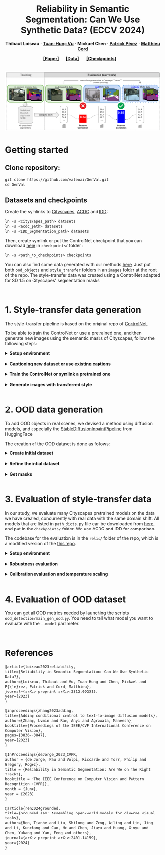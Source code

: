 <div align="center">

# Reliability in Semantic Segmentation: Can We Use Synthetic Data? (ECCV 2024)

<strong>Thibaut Loiseau</strong>
·
<a href="https://tuanhungvu.github.io"><strong>Tuan-Hung Vu</strong></a>
·
<strong>Mickael Chen</strong>
·
<a href="https://ptrckprz.github.io"><strong>Patrick Pérez</strong></a>
·
<a href="https://cord.isir.upmc.fr"><strong>Matthieu Cord</strong></a>

</div>

<div align="center">
    <a href="https://arxiv.org/abs/2312.09231" class="button"><b>[Paper]</b></a> &nbsp;&nbsp;&nbsp;&nbsp;
    <a href="https://drive.google.com/drive/folders/1c3HthfWYrw_PEbf0eD2CRYp-xwYmxbLV?usp=sharing" class="button"><b>[Data]</b></a> &nbsp;&nbsp;&nbsp;&nbsp;
    <a href="https://drive.google.com/drive/folders/1BK1-I1uys0PN6U8KEVDjkLwMAQIbKJho?usp=sharing" class="button"><b>[Checkpoints]</b></a> &nbsp;&nbsp;&nbsp;&nbsp;
</div>

<br/>

![Teaser](./assets/teaser.png)

# Getting started

## Clone repository:

    git clone https://github.com/valeoai/GenVal.git
    cd GenVal

## Datasets and checkpoints

Create the symlinks to [Cityscapes](https://www.cityscapes-dataset.com), [ACDC](https://acdc.vision.ee.ethz.ch) and [IDD](https://idd.insaan.iiit.ac.in):

    ln -s <cityscapes_path> datasets 
    ln -s <acdc_path> datasets
    ln -s <IDD_Segmentation_path> datasets

Then, create symlink or put the ControlNet checkpoint that you can download [here](https://drive.google.com/drive/folders/1BK1-I1uys0PN6U8KEVDjkLwMAQIbKJho?usp=sharing) in ``checkpoints/`` folder :

    ln -s <path_to_checkpoints> checkpoints

You can also find some data generated with our methods [here](https://drive.google.com/drive/folders/1c3HthfWYrw_PEbf0eD2CRYp-xwYmxbLV?usp=sharing). Just put both ``ood_objects`` and ``style_transfer`` folders in an ``images`` folder at the root of the repo. The style-transfer data was created using a ControlNet adapted for SD 1.5 on Cityscapes' segmentation masks.

</details>

<br/>

# 1. Style-transfer data generation

The style-transfer pipeline is based on the original repo of [ControlNet](https://github.com/lllyasviel/ControlNet).

To be able to train the ControlNet or use a pretrained one, and then generate new images using the semantic masks of Cityscapes, follow the following steps:

<details><summary><strong>Setup environment</strong></summary>
&emsp;

    cd ControlNet
    conda env create -f environment.yaml  # env name: control
    conda activate control

</details>

<br/>

<details><summary><strong>Captioning new dataset or use existing captions</strong></summary>
&emsp;

We need to get the captions of Cityscapes in order to train the ControlNet. The captioning is done with [CLIP-interrogator](https://github.com/pharmapsychotic/clip-interrogator). The captions are already stored under 

The captions for training are already stored under the ``training/`` folder in the ``.jsonl`` files, but if you want to rerun captioning on Cityscapes, you can run:

    pip install clip-interrogator==0.5.4
    python clip_int.py --dataset {dataset}

This will generate all captions for each training samples in the considered dataset (cityscapes, idd, acdc_fog, acdc_night, acdc_rain, acdc_snow) in a ``json`` file in a ``captions/`` folder. You will mainly need the captions of Cityscapes in order to train the ControlNet and performing inference, but you might want to use ACDC or IDD captions for other use.

</details>

<br/>

<details><summary><strong>Train the ControlNet or symlink a pretrained one</strong></summary>
&emsp;

- You can find a pretrained model on the semantic masks of Cityscapes [here](https://drive.google.com/drive/folders/1BK1-I1uys0PN6U8KEVDjkLwMAQIbKJho?usp=sharing) and put it in ``checkpoints/``.

- Otherwise, you can train the ControlNet yourself. You will first need to create the trainable copy of the encoder of the denoising U-Net of Stable Diffusion. 

First download the pretrained Stable Diffusion model (7.7 Gb):

    wget -P models/ https://huggingface.co/runwayml/stable-diffusion-v1-5/resolve/main/v1-5-pruned.ckpt

Then create the trainable copy doing:

    python tool_add_control.py models/v1-5-pruned.ckpt models/control_seg.ckpt

Finally, launch training (you will need 1 GPU with 40 Gb VRAM, or you can decrease the batch size and adapt the gradient accumulation):

    python train.py
    
The checkpoints during training will be stored in ``logs/{run_num}/lightning_logs/version_0/checkpoints/`` folder. You can also visualize the training advancement in ``logs/{run_num}/image_log/``

</details>

<br/>

<details><summary><strong>Generate images with transferred style</strong></summary>
&emsp;

The default checkpoint that is used to generate new samples is the pretrained one in ``checkpoints/controlnet_cs.ckpt``.

To generate 512 samples with fog, you can launch:

    python style_transfer.py --num_samples=512 --domain=fog

You can choose whatever domain you want by changing the ``--domain`` option above when launching the command.

This will create new samples in ``../images/style_transfer/`` folder, based on random examples from the validation set of Cityscapes, with the corresponding original images and ground truths in different subfolders.

</details>

<br/>

# 2. OOD data generation

To add OOD objects in real scenes, we devised a method using diffusion models, and especially the [StableDiffusionInpaintPipeline](https://huggingface.co/docs/diffusers/api/pipelines/stable_diffusion/inpaint) from HuggingFace.

The creation of the OOD dataset is done as follows:

<details><summary><strong>Create initial dataset</strong></summary>
&emsp;

    cd ood_objects
    python sd_inpaint.py

Based on the ``objects.txt`` file that contains a list of OOD objects for Cityscapes, this script will launch the generation of 512 images per object, and store them in ``images/ood_objects/with_positions`` folder, with one subfolder per object and three ``{i}.png``, ``{i}_gt.png`` and ``{i}_pos.json`` files with the generated image, the corresponding ground truth and the position and size of the added object, respectively.

</details>

<br/>

<details><summary><strong>Refine the intial dataset</strong></summary>
&emsp;

    python refine_gen_images.py

This script will take the previous generated images as input and the position and size of the added object, and refine the generated object so that the edited zone will blend better with its surrounding context. The refined images are stored in ``images/ood_objects/refined``.

</details>

<br/>

<details><summary><strong>Get masks</strong></summary>
&emsp;

This part uses [GroundedSAM](https://github.com/IDEA-Research/Grounded-Segment-Anything) as a mask extractor, to get the mask corresponding to the added objects. It uses a natural language query in the edited square zone of the refined images to extract the corresponding mask.

You need a custom environment to be able to use GroundedSAM, by doing the following:

    export CUDA_HOME=/your/path/to/cuda-11.8
    conda create -n grounded_sam python=3.9 -y
    conda activate grounded_sam
    pip install torch torchvision torchaudio --index-url https://download.pytorch.org/whl/cu118
    pip install -e Grounded-Segment-Anything/segment_anything
    pip install -e Grounded-Segment-Anything/GroundingDINO
    pip install --upgrade diffusers[torch]
    wget https://dl.fbaipublicfiles.com/segment_anything/sam_vit_h_4b8939.pth -P ../checkpoints
    wget https://github.com/IDEA-Research/GroundingDINO/releases/download/v0.1.0-alpha/groundingdino_swint_ogc.pth -P ../checkpoints

You can finally launch the mask extraction on the refined images:

    python get_masks.py

This will create a new folder in ``images/ood_objects/masks`` with ``.png`` files if the mask has been found, or an empty ``.txt`` file if the object has not been found by the model. By doing so, we can automatically filter images for which the object has not been generated.

Depending on the object, the pipeline might have different success rate.

</details>

<br/>

# 3. Evaluation of style-transfer data

In our study, we evaluate many Cityscapes pretrained models on the data we have created, concurrently with real data with the same domain shift. All models that are listed in ``path_dicts.py`` file can be downloaded from [here](https://github.com/open-mmlab/mmsegmentation/blob/0.x/docs/en/model_zoo.md), and put in the ``checkpoints/`` folder. We use ACDC and IDD for comparison.

The codebase for the evaluation is in the ``relis/`` folder of the repo, which is a modified version of the [this repo](https://github.com/naver/relis).

<details><summary><strong>Setup environment</strong></summary>
&emsp;

First, you need an environment to be able to evaluate all models on the different datasets. The relis repo is based on a modified version of [mmsegmentation](https://github.com/open-mmlab/mmsegmentation/tree/main) library, hence it is important to use the local version of mmsegmentation and not the official one.

    conda create -n openmmlab python=3.9 -y
    conda activate openmmlab
    pip install torch==1.11.0 torchvision --index-url https://download.pytorch.org/whl/cu115  # For CUDA 11.5
    pip install mmcv-full==1.5.0 -f https://download.openmmlab.com/mmcv/dist/cu115/torch1.11.0/index.html
    cd relis/mmsegmentation
    pip install -v -e .
    cd ..

</details>

<br/>


<details><summary><strong>Robustness evaluation </strong></summary>
&emsp;

To evaluate the robustness of a particular model, you can:
1. Run the ``eval.py`` script with the following arguments:
    * ``--root_exp_dir``: the path where the results will be saved
    * ``--src_dataset``: the dataset to evaluate
    * ``--trg_dataset``: the dataset to evaluate
    * ``--model_arch``: the model architecture you want to evaluate, from the ``path_dicts.py`` file
    * ``--cond``: the conditions of the dataset to evaluate
    * ``--scene``: the scene(s) corresponding to the dataset to evaluate. Corresponds to the subfolders of each specific dataset, for example ``GOPRI`` for ACDC dataset.

    This script will create all the predictions for all images in the dataset to evaluate.

2. To aggregate results from all the previous predictions, run the ``compute_final_metrics.py`` script with the following arguments:
    * ``--src_dataset``: the dataset to evaluate
    * ``--trg_dataset``: the dataset to evaluate
    * ``--model_arch``: the model architecture you want to
    * ``--root_exp_dir``: the path to the previous results
    * ``--results_dir``: the path to which the final metrics will be saved
    * ``--scene``: the list of scenes from the dataset you want to evaluate, separated by commas
    * ``--cond``: the conditions corresponding to the scenes, separated by commas

    This will output the aggregated metrics in terms of pixel accuracy, mIoU, IoU per class, and more...

For more information, you can look at the [original repo](https://github.com/naver/relis).

</details>

<br/>

<details><summary><strong>Calibration evaluation and temperature scaling</strong></summary>
&emsp;

### Raw calibration evaluation after training

The process here is quite the same as when evaluating the robustness of models:

1. Launch ``extract_logits.py`` script with the same parameters as the ``eval.py`` above.
2. Launch ``eval_calibration.py`` script with the same parameters as ``compute_final_metrics.py`` above.

This will give results for raw calibration for all models, right after training.

### Temperature scaling with one parameter only (vanilla)

1. Launch ``extract_logits.py`` script with the same parameters as the ``eval.py`` above.
2. Launch ``extract_features.py`` script with the same parameters as the ``eval.py`` above.
3. Launch ``compute_clusters_temp_scaling.py`` script. You will need to give the paths of the logits and the features extracted previously to compute the temperature parameter. Add the parameter ``--n_clusters=1`` to get one temperature only.

This will give the optimal temperature parameter for the calibration set used during calibration.

### Calibration evaluation after temperature scaling.

Launch ``eval_calibration_clustering.py`` to evaluate the temperature extracted from one particular calibration set.

</details>

<br/>

# 4. Evaluation of OOD dataset

You can get all OOD metrics needed by launching the scripts ``ood_detection/main_gen_ood.py``. You need to tell what model you want to evaluate with the ``--model`` parameter.

<br/>


# References

```
@article{loiseau2023reliability,
title={Reliability in Semantic Segmentation: Can We Use Synthetic Data?},
author={Loiseau, Thibaut and Vu, Tuan-Hung and Chen, Mickael and P{\'e}rez, Patrick and Cord, Matthieu},
journal={arXiv preprint arXiv:2312.09231},
year={2023}
}
```
```
@inproceedings{zhang2023adding,
title={Adding conditional control to text-to-image diffusion models},
author={Zhang, Lvmin and Rao, Anyi and Agrawala, Maneesh},
booktitle={Proceedings of the IEEE/CVF International Conference on Computer Vision},
pages={3836--3847},
year={2023}
}
```
```
@InProceedings{deJorge_2023_CVPR,
author = {de Jorge, Pau and Volpi, Riccardo and Torr, Philip and Gregory, Rogez},
title = {Reliability in Semantic Segmentation: Are We on the Right Track?},
booktitle = {The IEEE Conference on Computer Vision and Pattern Recognition (CVPR)},
month = {June},
year = {2023}
}
```
```
@article{ren2024grounded,
title={Grounded sam: Assembling open-world models for diverse visual tasks},
author={Ren, Tianhe and Liu, Shilong and Zeng, Ailing and Lin, Jing and Li, Kunchang and Cao, He and Chen, Jiayu and Huang, Xinyu and Chen, Yukang and Yan, Feng and others},
journal={arXiv preprint arXiv:2401.14159},
year={2024}
}
```




<!-- <details><summary><strong> </strong></summary>
&emsp;

</details>

<br/> -->
